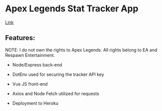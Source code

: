 # Apex Legends Stat Tracker App

[Link](https://apex-legends-stat-tracker-app.herokuapp.com/)

## Features:

NOTE: I do not own the rights to Apex Legends.  All rights belong to EA and Respawn Entertainment.

* Node/Express back-end 

* DotEnv used for securing the tracker API key

* Vue JS front-end

* Axios and Node Fetch utilized for requests

* Deployment to Heroku